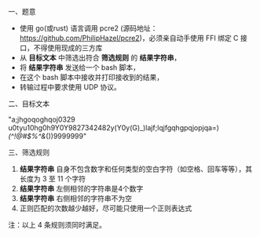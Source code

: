 一、题意

- 使用 go(或rust) 语言调用 pcre2 (源码地址：https://github.com/PhilipHazel/pcre2)，必须亲自动手使用 FFI 绑定 C 接口，不得使用现成的三方库
- 从 **目标文本** 中筛选出符合 **筛选规则** 的 **结果字符串**，
- 将 **结果字符串** 发送给一个 bash 脚本，
- 在这个 bash 脚本中接收并打印接收到的结果，
- 转输过程中要求使用 UDP 协议。

二、目标文本

"a;jhgoqoghqoj0329 u0tyu10hg0h9Y0Y9827342482y(Y0y(G)_)lajf;lqjfgqhgpqjopjqa=)*(^!@#$%^&*())9999999"

三、筛选规则

1. **结果字符串** 自身不包含数字和任何类型的空白字符（如空格、回车等等），其长度为 3 至 11 个字符
2. **结果字符串** 左侧相邻的字符串是4个数字
3. **结果字符串** 右侧相邻的字符串不为空
4. 正则匹配的次数越少越好，尽可能只使用一个正则表达式

注：以上 4 条规则须同时满足。
